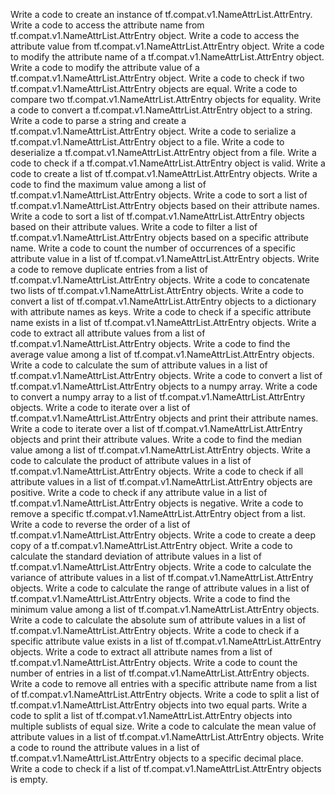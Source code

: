 Write a code to create an instance of tf.compat.v1.NameAttrList.AttrEntry.
Write a code to access the attribute name from tf.compat.v1.NameAttrList.AttrEntry object.
Write a code to access the attribute value from tf.compat.v1.NameAttrList.AttrEntry object.
Write a code to modify the attribute name of a tf.compat.v1.NameAttrList.AttrEntry object.
Write a code to modify the attribute value of a tf.compat.v1.NameAttrList.AttrEntry object.
Write a code to check if two tf.compat.v1.NameAttrList.AttrEntry objects are equal.
Write a code to compare two tf.compat.v1.NameAttrList.AttrEntry objects for equality.
Write a code to convert a tf.compat.v1.NameAttrList.AttrEntry object to a string.
Write a code to parse a string and create a tf.compat.v1.NameAttrList.AttrEntry object.
Write a code to serialize a tf.compat.v1.NameAttrList.AttrEntry object to a file.
Write a code to deserialize a tf.compat.v1.NameAttrList.AttrEntry object from a file.
Write a code to check if a tf.compat.v1.NameAttrList.AttrEntry object is valid.
Write a code to create a list of tf.compat.v1.NameAttrList.AttrEntry objects.
Write a code to find the maximum value among a list of tf.compat.v1.NameAttrList.AttrEntry objects.
Write a code to sort a list of tf.compat.v1.NameAttrList.AttrEntry objects based on their attribute names.
Write a code to sort a list of tf.compat.v1.NameAttrList.AttrEntry objects based on their attribute values.
Write a code to filter a list of tf.compat.v1.NameAttrList.AttrEntry objects based on a specific attribute name.
Write a code to count the number of occurrences of a specific attribute value in a list of tf.compat.v1.NameAttrList.AttrEntry objects.
Write a code to remove duplicate entries from a list of tf.compat.v1.NameAttrList.AttrEntry objects.
Write a code to concatenate two lists of tf.compat.v1.NameAttrList.AttrEntry objects.
Write a code to convert a list of tf.compat.v1.NameAttrList.AttrEntry objects to a dictionary with attribute names as keys.
Write a code to check if a specific attribute name exists in a list of tf.compat.v1.NameAttrList.AttrEntry objects.
Write a code to extract all attribute values from a list of tf.compat.v1.NameAttrList.AttrEntry objects.
Write a code to find the average value among a list of tf.compat.v1.NameAttrList.AttrEntry objects.
Write a code to calculate the sum of attribute values in a list of tf.compat.v1.NameAttrList.AttrEntry objects.
Write a code to convert a list of tf.compat.v1.NameAttrList.AttrEntry objects to a numpy array.
Write a code to convert a numpy array to a list of tf.compat.v1.NameAttrList.AttrEntry objects.
Write a code to iterate over a list of tf.compat.v1.NameAttrList.AttrEntry objects and print their attribute names.
Write a code to iterate over a list of tf.compat.v1.NameAttrList.AttrEntry objects and print their attribute values.
Write a code to find the median value among a list of tf.compat.v1.NameAttrList.AttrEntry objects.
Write a code to calculate the product of attribute values in a list of tf.compat.v1.NameAttrList.AttrEntry objects.
Write a code to check if all attribute values in a list of tf.compat.v1.NameAttrList.AttrEntry objects are positive.
Write a code to check if any attribute value in a list of tf.compat.v1.NameAttrList.AttrEntry objects is negative.
Write a code to remove a specific tf.compat.v1.NameAttrList.AttrEntry object from a list.
Write a code to reverse the order of a list of tf.compat.v1.NameAttrList.AttrEntry objects.
Write a code to create a deep copy of a tf.compat.v1.NameAttrList.AttrEntry object.
Write a code to calculate the standard deviation of attribute values in a list of tf.compat.v1.NameAttrList.AttrEntry objects.
Write a code to calculate the variance of attribute values in a list of tf.compat.v1.NameAttrList.AttrEntry objects.
Write a code to calculate the range of attribute values in a list of tf.compat.v1.NameAttrList.AttrEntry objects.
Write a code to find the minimum value among a list of tf.compat.v1.NameAttrList.AttrEntry objects.
Write a code to calculate the absolute sum of attribute values in a list of tf.compat.v1.NameAttrList.AttrEntry objects.
Write a code to check if a specific attribute value exists in a list of tf.compat.v1.NameAttrList.AttrEntry objects.
Write a code to extract all attribute names from a list of tf.compat.v1.NameAttrList.AttrEntry objects.
Write a code to count the number of entries in a list of tf.compat.v1.NameAttrList.AttrEntry objects.
Write a code to remove all entries with a specific attribute name from a list of tf.compat.v1.NameAttrList.AttrEntry objects.
Write a code to split a list of tf.compat.v1.NameAttrList.AttrEntry objects into two equal parts.
Write a code to split a list of tf.compat.v1.NameAttrList.AttrEntry objects into multiple sublists of equal size.
Write a code to calculate the mean value of attribute values in a list of tf.compat.v1.NameAttrList.AttrEntry objects.
Write a code to round the attribute values in a list of tf.compat.v1.NameAttrList.AttrEntry objects to a specific decimal place.
Write a code to check if a list of tf.compat.v1.NameAttrList.AttrEntry objects is empty.